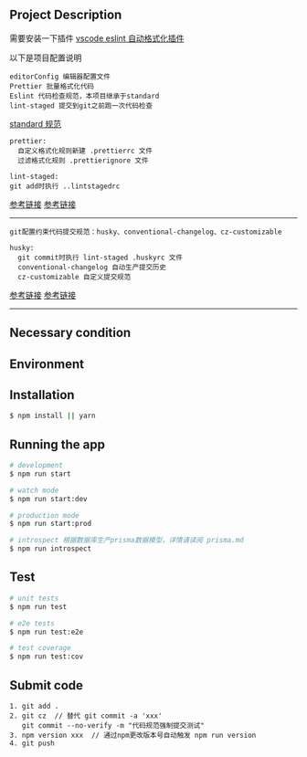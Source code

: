 ## Project Description

需要安装一下插件
[vscode eslint 自动格式化插件](https://marketplace.visualstudio.com/items?itemName=dbaeumer.vscode-eslint)

以下是项目配置说明

```
editorConfig 编辑器配置文件
Prettier 批量格式化代码
Eslint 代码检查规范，本项目继承于standard
lint-staged 提交到git之前跑一次代码检查
```

[standard 规范](https://standardjs.com/rules-zhcn.html)

```
prettier:
  自定义格式化规则新建 .prettierrc 文件
  过滤格式化规则 .prettierignore 文件
```

```
lint-staged:
git add时执行 ..lintstagedrc
```

[参考链接](https://jsonz1993.github.io/2018/03/%E9%A1%B9%E7%9B%AE%E4%BB%A3%E7%A0%81%E8%A7%84%E8%8C%83%E5%B7%A5%E4%BD%9C%E6%B5%81%E2%80%94%E2%80%94editor%E3%80%81prettier%E3%80%81eslint%E3%80%81git-check/)
[参考链接](https://medium.com/@danielhu95/set-up-eslint-pipeline-zh-tw-990d7d9eb68e)

---

```
git配置约束代码提交规范：husky、conventional-changelog、cz-customizable
```

```
husky:
  git commit时执行 lint-staged .huskyrc 文件
  conventional-changelog 自动生产提交历史
  cz-customizable 自定义提交规范
```

[参考链接](https://zhuanlan.zhihu.com/p/69635847)
[参考链接](https://juejin.im/post/5bd2debfe51d457abc710b57)

---

## Necessary condition

## Environment

## Installation

```bash
$ npm install || yarn
```

## Running the app

```bash
# development
$ npm run start

# watch mode
$ npm run start:dev

# production mode
$ npm run start:prod

# introspect 根据数据库生产prisma数据模型，详情请读阅 prisma.md
$ npm run introspect
```

## Test

```bash
# unit tests
$ npm run test

# e2e tests
$ npm run test:e2e

# test coverage
$ npm run test:cov
```

## Submit code

```
1. git add .
2. git cz  // 替代 git commit -a 'xxx'
   git commit --no-verify -m "代码规范强制提交测试"
3. npm version xxx  // 通过npm更改版本号自动触发 npm run version
4. git push
```

